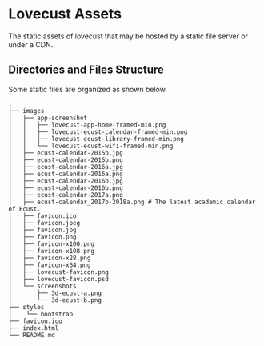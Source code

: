 # Lovecust Assets

<!-- > 2018-01-13T10:59:27+0800 -->

<!-- Titles: *Lovecust Assets*. -->

The static assets of lovecust that may be hosted by a static file server or under a CDN.

## Directories and Files Structure

Some static files are organized as shown below.

```text
.
├── images
│   ├── app-screenshot
│   │   ├── lovecust-app-home-framed-min.png
│   │   ├── lovecust-ecust-calendar-framed-min.png
│   │   ├── lovecust-ecust-library-framed-min.png
│   │   └── lovecust-ecust-wifi-framed-min.png
│   ├── ecust-calendar-2015b.jpg
│   ├── ecust-calendar-2015b.png
│   ├── ecust-calendar-2016a.jpg
│   ├── ecust-calendar-2016a.png
│   ├── ecust-calendar-2016b.jpg
│   ├── ecust-calendar-2016b.png
│   ├── ecust-calendar-2017a.png
│   ├── ecust-calendar_2017b-2018a.png # The latest academic calendar of Ecust.
│   ├── favicon.ico
│   ├── favicon.jpeg
│   ├── favicon.jpg
│   ├── favicon.png
│   ├── favicon-x100.png
│   ├── favicon-x108.png
│   ├── favicon-x28.png
│   ├── favicon-x64.png
│   ├── lovecust-favicon.png
│   ├── lovecust-favicon.psd
│   └── screenshots
│       ├── 3d-ecust-a.png
│       └── 3d-ecust-b.png
├── styles
│    └── bootstrap
├── favicon.ico
├── index.html
└── README.md
```
